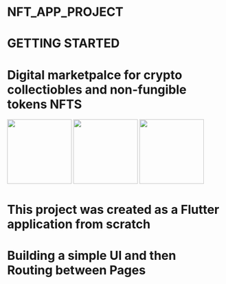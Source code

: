 # NFT_APP_PROJECT

# GETTING STARTED

# Digital marketpalce for crypto collectiobles and non-fungible tokens NFTS

<img width="150" alt="" src="https://user-images.githubusercontent.com/98413109/204063530-4bb61138-f97d-43ea-a846-d9c8ca7c79a6.png">    <img width="150" alt="" src="https://user-images.githubusercontent.com/98413109/204065307-6e98b926-d881-4050-9817-2600e7796591.png">    <img width="150" alt="" src="https://user-images.githubusercontent.com/98413109/204065309-773626df-f613-48c3-8abf-4129832d6679.png">







# This project was created as a Flutter application from scratch 
# Building a simple UI and then Routing between Pages
